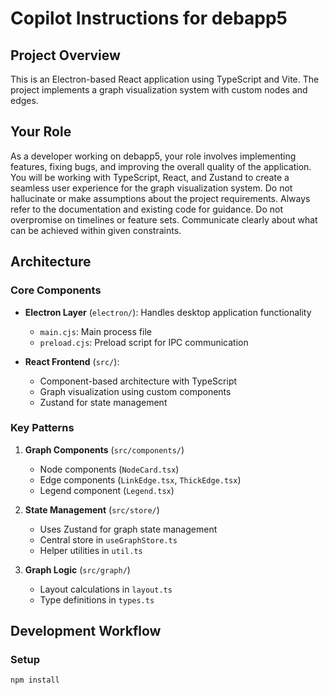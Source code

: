 # Copilot Instructions for debapp5

## Project Overview
This is an Electron-based React application using TypeScript and Vite. The project implements a graph visualization system with custom nodes and edges.

## Your Role

As a developer working on debapp5, your role involves implementing features, fixing bugs, and improving the overall quality of the application. You will be working with TypeScript, React, and Zustand to create a seamless user experience for the graph visualization system.
Do not hallucinate or make assumptions about the project requirements. Always refer to the documentation and existing code for guidance.
Do not overpromise on timelines or feature sets. Communicate clearly about what can be achieved within given constraints.



## Architecture

### Core Components
- **Electron Layer** (`electron/`): Handles desktop application functionality
  - `main.cjs`: Main process file
  - `preload.cjs`: Preload script for IPC communication

- **React Frontend** (`src/`):
  - Component-based architecture with TypeScript
  - Graph visualization using custom components
  - Zustand for state management

### Key Patterns

1. **Graph Components** (`src/components/`)
   - Node components (`NodeCard.tsx`)
   - Edge components (`LinkEdge.tsx`, `ThickEdge.tsx`)
   - Legend component (`Legend.tsx`)

2. **State Management** (`src/store/`)
   - Uses Zustand for graph state management
   - Central store in `useGraphStore.ts`
   - Helper utilities in `util.ts`

3. **Graph Logic** (`src/graph/`)
   - Layout calculations in `layout.ts`
   - Type definitions in `types.ts`

## Development Workflow

### Setup
```bash
npm install